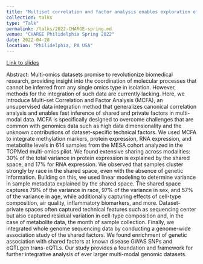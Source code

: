 ```yaml
---
title: "Multiset correlation and factor analysis enables exploration of multiomic data"
collection: talks
type: "Talk"
permalink: /talks/2022-CHARGE-spring.md
venue: "CHARGE Philidelphia Spring 2022"
date: 2022-04-28
location: "Philidelphia, PA USA"
---
```


[Link to slides](http://brielin.github.io/files/CHARGE-2022-spring.pdf)

Abstract:
Multi-omics datasets promise to revolutionize biomedical research, providing insight into the coordination of molecular processes that cannot be inferred from any single omics type in isolation. However, methods for the integration of such data are currently lacking. Here, we introduce Multi-set Correlation and Factor Analysis (MCFA), an unsupervised data integration method that generalizes canonical correlation analysis and enables fast inference of shared and private factors in multi-modal data. MCFA is specifically designed to overcome challenges that are common with genomics data such as high data dimensionality and the unknown contributions of dataset-specific technical factors. We used MCFA to integrate methylation markers, protein expression, RNA expression, and metabolite levels in 614 samples from the MESA cohort analyzed in the TOPMed multi-omics pilot. We found extensive sharing across modalities: 30% of the total variance in protein expression is explained by the shared space, and 17% for RNA expression. We observed that samples cluster strongly by race in the shared space, even with the absence of genetic information. Building on this, we used linear modeling to determine variance in sample metadata explained by the shared space. The shared space captures 79% of the variance in race, 97% of the variance in sex, and 57% of the variance in age, while additionally capturing effects of cell-type composition, air quality, inflammatory biomarkers, and more. Dataset-private spaces often captured technical features such as sequencing center but also captured residual variation in cell-type composition and, in the case of metabolite data, the month of sample collection. Finally, we integrated whole genome sequencing data by conducting a genome-wide association study of the shared factors. We found enrichment of genetic association with shared factors at known disease GWAS SNPs and eQTLgen trans-eQTLs. Our study provides a foundation and framework for further integrative analysis of ever larger multi-modal genomic datasets.
